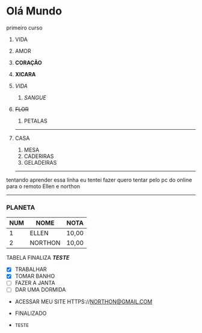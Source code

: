 # Olá Mundo 
 primeiro curso
 1. VIDA
 1. AMOR
 1. __CORAÇÃO__
 2. **XICARA**
 1. *VIDA*
    1. _SANGUE_
 3. ~~FLOR~~
      1. PETALAS
      ***
    
 6. CASA
  
    1. MESA
    2. CADERIRAS
    3. GELADEIRAS
     ___



tentando aprender
essa linha eu tentei fazer
quero tentar pelo pc
do online para o remoto
Ellen e northon
***
### PLANETA 
NUM|NOME|NOTA
---|---|---
1 | ELLEN | 10,00
2 |NORTHON | 10,00
TABELA FINALIZA
__*TESTE*__
- [X] TRABALHAR
- [X] TOMAR BANHO
- [ ] FAZER A JANTA
- [ ] DAR UMA DORMIDA
-  ACESSAR MEU SITE  HTTPS://NORTHON@GMAIL.COM
-  FINALIZADO

-     TESTE
